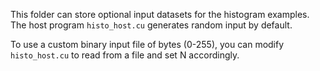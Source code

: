 This folder can store optional input datasets for the histogram examples. The host program `histo_host.cu` generates random input by default.

To use a custom binary input file of bytes (0-255), you can modify `histo_host.cu` to read from a file and set N accordingly.
